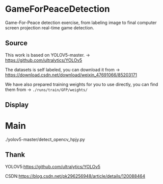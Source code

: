 # GameForPeaceDetection
Game-For-Peace detection exercise, from labeling image to final computer screen projection real-time game detection.

## Source

This work is based on YOLOV5-master. -> https://github.com/ultralytics/YOLOv5

The datasets is self labeled, you can download it from -> https://download.csdn.net/download/weixin_47691066/85203171

We have also prepared training weights for you to use directly, you can find them from -> `./runs/train/GFP/weights/`


## Display





# Main
./yolov5-master/detect_opencv_hpjy.py


## Thank

YOLOV5:https://github.com/ultralytics/YOLOv5

CSDN:https://blog.csdn.net/pk296256948/article/details/120088464


